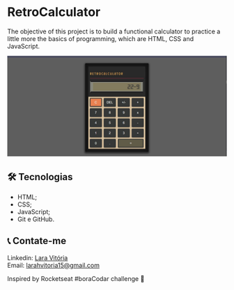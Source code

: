 # RetroCalculator

The objective of this project is to build a functional calculator to practice a little more the basics of programming, which are HTML, CSS and JavaScript.

<img src="home.png" alt="Pagina inicial">

## 🛠️ Tecnologias
- HTML;
- CSS;
- JavaScript;
- Git e GitHub.

## 📞 Contate-me
Linkedin: [Lara Vitória](https://www.linkedin.com/in/laravitoria/)
<br/>
Email: larahvitoria15@gmail.com

Inspired by Rocketseat #boraCodar challenge 💜

